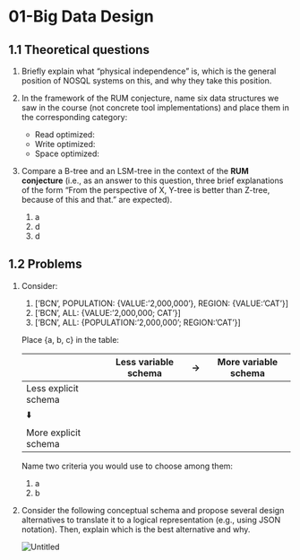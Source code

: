 # 01-Big Data Design

## 1.1 Theoretical questions

1. Briefly explain what “physical independence” is, which is the general position of NOSQL systems on this, and why they take this position.

2. In the framework of the RUM conjecture, name six data structures we saw in the course (not concrete tool implementations) and place them in the corresponding category:
    - Read optimized:
    - Write optimized:
    - Space optimized:
3. Compare a B-tree and an LSM-tree in the context of the **RUM conjecture** (i.e., as an answer to this question, three brief explanations of the form “From the perspective of X, Y-tree is better than Z-tree, because of this and that.” are expected).
    1. a
    2. d
    3. d

## 1.2 Problems

1. Consider:
    1. [’BCN’, POPULATION: {VALUE:’2,000,000’}, REGION: {VALUE:’CAT’}]
    2. [’BCN’, ALL: {VALUE:’2,000,000; CAT’}]
    3. [’BCN’, ALL: {POPULATION:’2,000,000’; REGION:’CAT’}] 
    
    Place {a, b, c} in the table:
    
    |  | Less variable schema | → | More variable schema |
    | --- | --- | --- | --- |
    | Less explicit schema |  |  |  |
    | ⬇️ |  |  |  |
    | More explicit schema |  |  |  |
    
    Name two criteria you would use to choose among them:
    
    1. a
    2. b
2. Consider the following conceptual schema and propose several design alternatives to translate it to a logical representation (e.g., using JSON notation). Then, explain which is the best alternative and why.
 
    
    ![Untitled](01-Big%20Data%20Design%20a287876e227f441b82ebfe4be238dc96/Untitled.png)